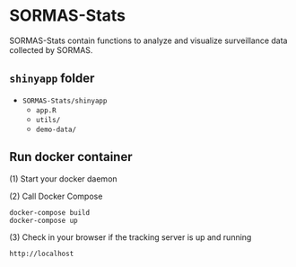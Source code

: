 # SORMAS-Stats
SORMAS-Stats contain functions to analyze and visualize surveillance data collected by SORMAS.

## `shinyapp` folder
- `SORMAS-Stats/shinyapp`
    - `app.R`
    - `utils/`
    - `demo-data/`

## Run docker container
(1) Start your docker daemon

(2) Call Docker Compose

```
docker-compose build
docker-compose up
```

(3) Check in your browser if the tracking server is up and running
```
http://localhost
```

